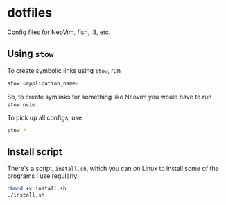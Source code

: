# dotfiles
 
Config files for NeoVim, fish, i3, etc.

## Using `stow`

To create symbolic links using `stow`, run

```bash
stow <application_name>
```

So, to create symlinks for something like Neovim you would have to run `stow nvim`. 

To pick up all configs, use 

```bash
stow *
```

## Install script

There's a script, `install.sh`, which you can on Linux to install some of the programs I use
regularly:

```bash
chmod +x install.sh
./install.sh
```

